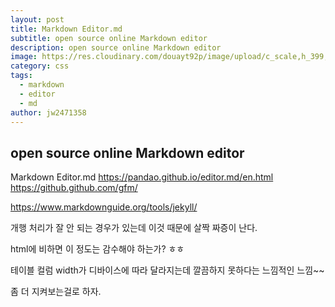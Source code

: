 ```yaml
---
layout: post
title: Markdown Editor.md
subtitle: open source online Markdown editor
description: open source online Markdown editor
image: https://res.cloudinary.com/douayt92p/image/upload/c_scale,h_399,q_auto,w_760/v1591001463/pixabay/storm-5220380_1920_uqap1u.jpg
category: css
tags:
  - markdown
  - editor
  - md
author: jw2471358
---
```


## open source online Markdown editor
Markdown Editor.md
<https://pandao.github.io/editor.md/en.html>
<https://github.github.com/gfm/>

<https://www.markdownguide.org/tools/jekyll/>

개행 처리가 잘 안 되는 경우가 있는데 이것 때문에 살짝 짜증이 난다.

html에 비하면 이 정도는 감수해야 하는가? ㅎㅎ

테이블 컬럼 width가 디바이스에 따라 달라지는데 깔끔하지 못하다는 느낌적인 느낌~~

좀 더 지켜보는걸로 하자.